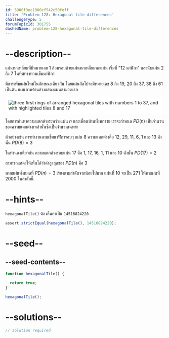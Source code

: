 ```yaml
---
id: 5900f3ec1000cf542c50feff
title: 'Problem 128: Hexagonal tile differences'
challengeType: 5
forumTopicId: 301755
dashedName: problem-128-hexagonal-tile-differences
---
```


# --description--

แผ่นหกเหลี่ยมที่มีหมายเลข 1 ล้อมรอบด้วยแผ่นหกเหลี่ยมหกแผ่น เริ่มที่ "12 นาฬิกา" และนับแผ่น 2 ถึง 7 ในทิศทางทวนเข็มนาฬิกา

มีการเพิ่มแผ่นใหม่ในลักษณะเดียวกัน โดยแผ่นถัดไปจะมีหมายเลข 8 ถึง 19, 20 ถึง 37, 38 ถึง 61 เป็นต้น แผนภาพด้านล่างแสดงแผ่นสามวงแรก

<img class="img-responsive center-block" alt="three first rings of arranged hexagonal tiles with numbers 1 to 37, and with highlighted tiles 8 and 17" src="https://cdn.freecodecamp.org/curriculum/project-euler/hexagonal-tile-differences.png" style="background-color: white; padding: 10px;">

โดยการค้นหาความแตกต่างระหว่างแผ่น $n$ และเพื่อนบ้านทั้งหกราย เราจะกำหนด $PD(n)$ เป็นจำนวนของความแตกต่างเหล่านั้นซึ่งเป็นจำนวนเฉพาะ

ตัวอย่างเช่น การทำงานตามเข็มนาฬิการอบๆ แผ่น 8 ความแตกต่างคือ 12, 29, 11, 6, 1 และ 13 ดังนั้น $PD(8) = 3$

ในทำนองเดียวกัน ความแตกต่างรอบแผ่น 17 คือ 1, 17, 16, 1, 11 และ 10 ดังนั้น $PD(17) = 2$

สามารถแสดงให้เห็นได้ว่าค่าสูงสุดของ $PD(n)$ คือ $3$

หากแผ่นทั้งหมดที่ $PD(n) = 3$ เรียงตามลำดับจากน้อยไปมาก แผ่นที่ 10 จะเป็น 271
ให้หาแผ่นที่ 2000 ในลำดับนี้

# --hints--

`hexagonalTile()` ต้องคืนค่าเป็น `14516824220`

```js
assert.strictEqual(hexagonalTile(), 14516824220);
```

# --seed--

## --seed-contents--

```js
function hexagonalTile() {

  return true;
}

hexagonalTile();
```

# --solutions--

```js
// solution required
```
